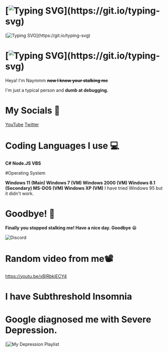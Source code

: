 # [![Typing SVG](https://readme-typing-svg.demolab.com/?lines=Hello+I'm+Naymmm!+👋;I+Like+Cheese+Balls.;)](https://git.io/typing-svg)

[![Typing SVG](https://readme-typing-svg.demolab.com/?lines=I+Do+stuff.+😔;I+am+a+epic+gamer.;)](https://git.io/typing-svg)

# [![Typing SVG](https://readme-typing-svg.demolab.com/?lines=Ayo+guys!+Welcome+to+my+profile.+Please+stop+stalking+me.;)](https://git.io/typing-svg)
Heya! I'm Naymmm **~~now I know your stalking me~~**

I'm just a typical person and **dumb at debugging.**

# My Socials 📎

[YouTube](https://www.youtube.com/channel/UCv_HJIRWLDK6Ys1qF2_w0zw)
[Twitter](https://twitter.com/Naymmm_)

# Coding Languages I use 💻

**C# Node.JS VBS**

#Operating System

**Windows 11 (Main) Windows 7 (VM) Windows 2000 (VM) Windows 8.1 (Secondary) MS-DOS (VM) Windows XP (VM)** I have tried Windows 95 but it didn't work.

# Goodbye! 👋

**Finally you stopped stalking me! Have a nice day. Goodbye** 😁

![Discord](https://lanyard-profile-readme.vercel.app/api/709236892687794216?hideTimestamp=false&idleMessage=get+a+life+noob&hideDiscrim=true)

# Random video from me📽️
https://youtu.be/xBlRbkjECY4

# I have Subthreshold Insomnia
# Google diagnosed me with Severe Depression.
[![My Depression Playlist](https://open.spotify.com/playlist/79pEBa2eljYjbnXQLPMbFd?si=9fac7d21134348ac)
